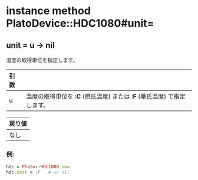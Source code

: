 # instance method PlatoDevice::HDC1080#unit=

## unit = u -> nil

温度の取得単位を指定します。

|引数||
|:--|:--|
|u|温度の取得単位を **:C** (摂氏温度) または **:F** (華氏温度) で指定します。|

|戻り値|
|:--|
|なし|

### 例:
```Ruby
hdc = Plato::HDC1080.new
hdc.unit = :F   # => nil
```
